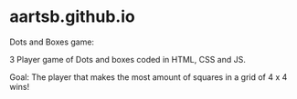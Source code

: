 # aartsb.github.io

Dots and Boxes game:

3 Player game of Dots and boxes coded in HTML, CSS and JS.

Goal: The player that makes the most amount of squares in a grid of 4 x 4 wins!
